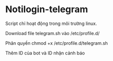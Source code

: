 # Notilogin-telegram
Script chỉ hoạt động trong môi trường linux. </p>
Download file telegram.sh vào /etc/profile.d/</p>
Phân quyền chmod +x /etc/profile.d/telegram.sh</p>
Thêm ID của bot và ID nhận cảnh báo</p>
